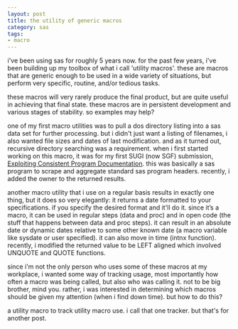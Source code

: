 ```yaml
---
layout: post
title: the utility of generic macros
category: sas
tags:
- macro
---
```


i've been using sas for roughly 5 years now. for the past few years, i've been building up my toolbox of what i call 'utility macros'. these are macros that are generic enough to be used in a wide variety of situations, but perform very specific, routine, and/or tedious tasks.

<!--more-->

these macros will very rarely produce the final product, but are quite useful in achieving that final state. these macros are in persistent development and various stages of stability. so examples may help?

one of my first macro utilities was to pull a dos directory listing into a sas data set for further processing. but i didn't just want a listing of filenames, i also wanted file sizes and dates of last modification. and as it turned out, recursive directory searching was a requirement. when i first started working on this macro, it was for my first SUGI (now SGF) submission, [Exploiting Consistent Program Documentation](http://www2.sas.com/proceedings/sugi31/150-31.pdf). this was basically a sas program to scrape and aggregate standard sas program headers. recently, i added the owner to the returned results.

another macro utility that i use on a regular basis results in exactly one thing, but it does so very elegantly: it returns a date formatted to your specifications. if you specify the desired format and it'll do it. since it’s a macro, it can be used in regular steps (data and proc) and in open code (the stuff that happens between data and proc steps). it can result in an absolute date or dynamic dates relative to some other known date (a macro variable like sysdate or user specified). it can also move in time (intnx function). recently, i modified the returned value to be LEFT aligned which involved UNQUOTE and QUOTE functions.

since i'm not the only person who uses some of these macros at my workplace, i wanted some way of tracking usage, most importantly how often a macro was being called, but also who was calling it. not to be big brother, mind you. rather, i was interested in determining which macros should be given my attention (when i find down time). but how to do this?

a utility macro to track utility macro use. i call that one tracker. but that's for another post.